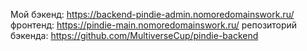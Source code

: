 Мой бэкенд: https://backend-pindie-admin.nomoredomainswork.ru/
фронтенд: https://pindie-main.nomoredomainswork.ru/
репозиторий бэкенда: https://github.com/MultiverseCup/pindie-backend
